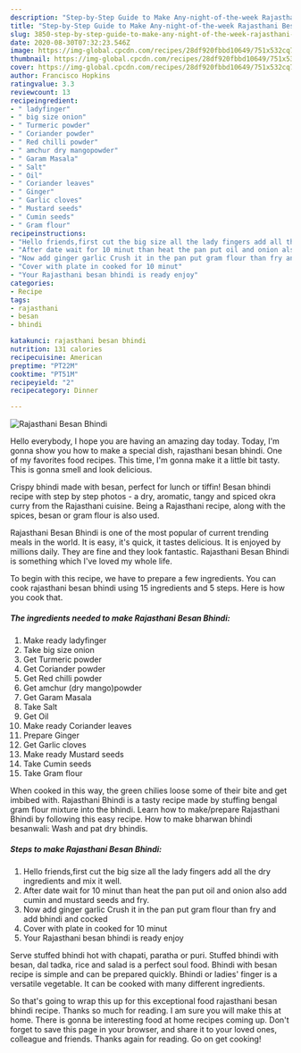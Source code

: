```yaml
---
description: "Step-by-Step Guide to Make Any-night-of-the-week Rajasthani Besan Bhindi"
title: "Step-by-Step Guide to Make Any-night-of-the-week Rajasthani Besan Bhindi"
slug: 3850-step-by-step-guide-to-make-any-night-of-the-week-rajasthani-besan-bhindi
date: 2020-08-30T07:32:23.546Z
image: https://img-global.cpcdn.com/recipes/28df920fbbd10649/751x532cq70/rajasthani-besan-bhindi-recipe-main-photo.jpg
thumbnail: https://img-global.cpcdn.com/recipes/28df920fbbd10649/751x532cq70/rajasthani-besan-bhindi-recipe-main-photo.jpg
cover: https://img-global.cpcdn.com/recipes/28df920fbbd10649/751x532cq70/rajasthani-besan-bhindi-recipe-main-photo.jpg
author: Francisco Hopkins
ratingvalue: 3.3
reviewcount: 13
recipeingredient:
- " ladyfinger"
- " big size onion"
- " Turmeric powder"
- " Coriander powder"
- " Red chilli powder"
- " amchur dry mangopowder"
- " Garam Masala"
- " Salt"
- " Oil"
- " Coriander leaves"
- " Ginger"
- " Garlic cloves"
- " Mustard seeds"
- " Cumin seeds"
- " Gram flour"
recipeinstructions:
- "Hello friends,first cut the big size all the lady fingers add all the dry ingredients and mix it well."
- "After date wait for 10 minut than heat the pan put oil and onion also add cumin and mustard seeds and fry."
- "Now add ginger garlic Crush it in the pan put gram flour than fry and add bhindi and cocked"
- "Cover with plate in cooked for 10 minut"
- "Your Rajasthani besan bhindi is ready enjoy"
categories:
- Recipe
tags:
- rajasthani
- besan
- bhindi

katakunci: rajasthani besan bhindi 
nutrition: 131 calories
recipecuisine: American
preptime: "PT22M"
cooktime: "PT51M"
recipeyield: "2"
recipecategory: Dinner

---
```



![Rajasthani Besan Bhindi](https://img-global.cpcdn.com/recipes/28df920fbbd10649/751x532cq70/rajasthani-besan-bhindi-recipe-main-photo.jpg)

Hello everybody, I hope you are having an amazing day today. Today, I'm gonna show you how to make a special dish, rajasthani besan bhindi. One of my favorites food recipes. This time, I'm gonna make it a little bit tasty. This is gonna smell and look delicious.

Crispy bhindi made with besan, perfect for lunch or tiffin! Besan bhindi recipe with step by step photos - a dry, aromatic, tangy and spiced okra curry from the Rajasthani cuisine. Being a Rajasthani recipe, along with the spices, besan or gram flour is also used.

Rajasthani Besan Bhindi is one of the most popular of current trending meals in the world. It is easy, it's quick, it tastes delicious. It is enjoyed by millions daily. They are fine and they look fantastic. Rajasthani Besan Bhindi is something which I've loved my whole life.


To begin with this recipe, we have to prepare a few ingredients. You can cook rajasthani besan bhindi using 15 ingredients and 5 steps. Here is how you cook that.

<!--inarticleads1-->

##### The ingredients needed to make Rajasthani Besan Bhindi:

1. Make ready  ladyfinger
1. Take  big size onion
1. Get  Turmeric powder
1. Get  Coriander powder
1. Get  Red chilli powder
1. Get  amchur (dry mango)powder
1. Get  Garam Masala
1. Take  Salt
1. Get  Oil
1. Make ready  Coriander leaves
1. Prepare  Ginger
1. Get  Garlic cloves
1. Make ready  Mustard seeds
1. Take  Cumin seeds
1. Take  Gram flour


When cooked in this way, the green chilies loose some of their bite and get imbibed with. Rajasthani Bhindi is a tasty recipe made by stuffing bengal gram flour mixture into the bhindi. Learn how to make/prepare Rajasthani Bhindi by following this easy recipe. How to make bharwan bhindi besanwali: Wash and pat dry bhindis. 

<!--inarticleads2-->

##### Steps to make Rajasthani Besan Bhindi:

1. Hello friends,first cut the big size all the lady fingers add all the dry ingredients and mix it well.
1. After date wait for 10 minut than heat the pan put oil and onion also add cumin and mustard seeds and fry.
1. Now add ginger garlic Crush it in the pan put gram flour than fry and add bhindi and cocked
1. Cover with plate in cooked for 10 minut
1. Your Rajasthani besan bhindi is ready enjoy


Serve stuffed bhindi hot with chapati, paratha or puri. Stuffed bhindi with besan, dal tadka, rice and salad is a perfect soul food. Bhindi with besan recipe is simple and can be prepared quickly. Bhindi or ladies&#39; finger is a versatile vegetable. It can be cooked with many different ingredients. 

So that's going to wrap this up for this exceptional food rajasthani besan bhindi recipe. Thanks so much for reading. I am sure you will make this at home. There is gonna be interesting food at home recipes coming up. Don't forget to save this page in your browser, and share it to your loved ones, colleague and friends. Thanks again for reading. Go on get cooking!

